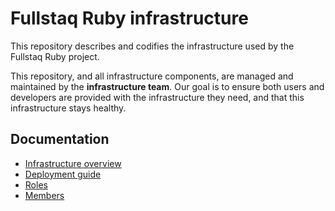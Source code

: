 # Fullstaq Ruby infrastructure

This repository describes and codifies the infrastructure used by the Fullstaq Ruby project.

This repository, and all infrastructure components, are managed and maintained by the **infrastructure team**. Our goal is to ensure both users and developers are provided with the infrastructure they need, and that this infrastructure stays healthy.

## Documentation

 * [Infrastructure overview](docs/infrastructure-overview.md)
 * [Deployment guide](docs/deploy.md)
 * [Roles](docs/roles.md)
 * [Members](docs/members.md)


